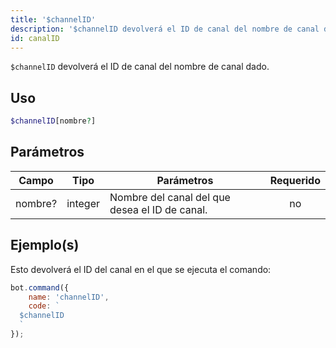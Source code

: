 ```yaml
---
title: '$channelID'
description: '$channelID devolverá el ID de canal del nombre de canal dado.'
id: canalID
---
```


`$channelID` devolverá el ID de canal del nombre de canal dado.

## Uso

```php
$channelID[nombre?]
```

## Parámetros

| Campo   | Tipo    | Parámetros                                     | Requerido |
| ------- | ------- | ---------------------------------------------- |:---------:|
| nombre? | integer | Nombre del canal del que desea el ID de canal. |    no     |

## Ejemplo(s)

Esto devolverá el ID del canal en el que se ejecuta el comando:

```javascript
bot.command({
    name: 'channelID',
    code: `
  $channelID
  `
});
```